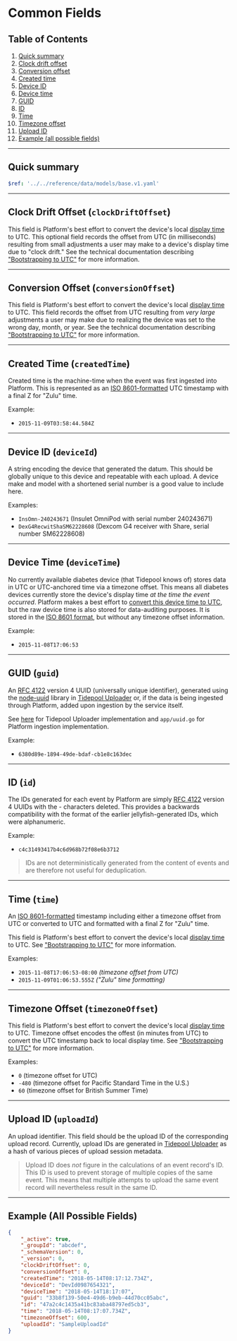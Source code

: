 # Common Fields

## Table of Contents

1. [Quick summary](#quick-summary)
2. [Clock drift offset](#clock-drift-offset-clockdriftoffset)
3. [Conversion offset](#conversion-offset-conversionoffet)
4. [Created time](#created-time-createdtime)
5. [Device ID](#device-id-deviceid)
6. [Device time](#device-time-devicetime)
7. [GUID](#guid-guid)
8. [ID](#id-id)
9. [Time](#time-time)
10. [Timezone offset](#timezone-offset-timezoneoffset)
11. [Upload ID](#upload-id-uploadid)
12. [Example (all possible fields)](#example-all-possible-fields)

---

## Quick summary

```yaml json_schema
$ref: '../../reference/data/models/base.v1.yaml'
```

---

## Clock Drift Offset (`clockDriftOffset`)

This field is Platform's best effort to convert the device's local [display time](#device-time-devicetime) to UTC. This optional field records the offset from UTC (in milliseconds) resulting from small adjustments a user may make to a device's display time due to "clock drift." See the technical documentation describing ["Bootstrapping to UTC"](../datetime/btutc.md#clock-drift-offset-clockdriftoffset) for more information.

---

## Conversion Offset (`conversionOffset`)

This field is Platform's best effort to convert the device's local [display time](#device-time-devicetime) to UTC. This field records the offset from UTC resulting from *very large* adjustments a user may make due to realizing the device was set to the wrong day, month, or year. See the technical documentation describing ["Bootstrapping to UTC"](../datetime/btutc.md#conversion-offset-conversionoffset) for more information.

---

## Created Time (`createdTime`)

Created time is the machine-time when the event was first ingested into Platform. This is represented as an [ISO 8601-formatted](../datetime/glossary.md#iso-8601) UTC timestamp with a final Z for "Zulu" time.

Example:

* `2015-11-09T03:58:44.584Z`

---

## Device ID (`deviceId`)

A string encoding the device that generated the datum. This should be globally unique to this device and repeatable with each upload. A device make and model with a shortened serial number is a good value to include here.

Examples:

* `InsOmn-240243671` (Insulet OmniPod with serial number 240243671)
* `DexG4RecwitShaSM62228608` (Dexcom G4 receiver with Share, serial number SM62228608)

---

## Device Time (`deviceTime`)

No currently available diabetes device (that Tidepool knows of) stores data in UTC or UTC-anchored time via a timezone offset. This means all diabetes devices currently store the device's display time *at the time the event occurred*. Platform makes a best effort to [convert this device time to UTC](../datetime/btutc.md), but the raw device time is also stored for data-auditing purposes. It is stored in the [ISO 8601 format](../datetime/glossary.md#iso-8601), but without any timezone offset information.

Example:

* `2015-11-08T17:06:53`

---

## GUID (`guid`)

An [RFC 4122](https://www.ietf.org/rfc/rfc4122.txt) version 4 UUID (universally unique identifier), generated using the [node-uuid](https://github.com/broofa/node-uuid) library in [Tidepool Uploader](https://github.com/tidepool-org/uploader) or, if the data is being ingested through Platform, added upon ingestion by the service itself.

See [here](http://github.com/tidepool-org/uploader/blob/master/lib/core/api.js) for Tidepool Uploader implementation and `app/uuid.go` for Platform ingestion implementation.

Example:

* `6380d89e-1894-49de-bdaf-cb1e8c163dec`

---

## ID (`id`)

The IDs generated for each event by Platform are simply [RFC 4122](https://www.ietf.org/rfc/rfc4122.txt) version 4 UUIDs with the - characters deleted. This provides a backwards compatibility with the format of the earlier jellyfish-generated IDs, which were alphanumeric.

Example:

* `c4c31493417b4c6d968b72f08e6b3712`

<!-- theme: info -->

> IDs are not deterministically generated from the content of events and are therefore not useful for deduplication.

---

## Time (`time`)

An [ISO 8601-formatted](../datetime/glossary.md#iso-8601) timestamp including either a timezone offset from UTC or converted to UTC and formatted with a final Z for "Zulu" time.

This field is Platform's best effort to convert the device's local [display time](#device-time-devicetime) to UTC. See ["Bootstrapping to UTC"](../datetime/btutc.md) for more information.

Examples:

* `2015-11-08T17:06:53-08:00` *(timezone offset from UTC)*
* `2015-11-09T01:06:53.555Z` *("Zulu" time formatting)*

---

## Timezone Offset (`timezoneOffset`)

This field is Platform's best effort to convert the device's local [display time](#device-time-devicetime) to UTC. Timezone offset encodes the offest (in minutes from UTC) to convert the UTC timestamp back to local display time. See ["Bootstrapping to UTC"](../datetime/btutc.md) for more information.

Examples:

* `0` (timezone offset for UTC)
* `-480` (timezone offset for Pacific Standard Time in the U.S.)
* `60` (timezone offset for British Summer Time)

---

## Upload ID (`uploadId`)

An upload identifier. This field should be the upload ID of the corresponding upload record. Currently, upload IDs are generated in [Tidepool Uploader](https://github.com/tidepool-org/uploader/blob/master/lib/core/api.js) as a hash of various pieces of upload session metadata.

<!-- theme: warning -->

> Upload ID does *not* figure in the calculations of an event record's ID. This ID is used to prevent storage of multiple copies of the same event. This means that multiple attempts to upload the same event record will nevertheless result in the same ID.

---

## Example (All Possible Fields)

```json
{
    "_active": true,
    "_groupId": "abcdef",
    "_schemaVersion": 0,
    "_version": 0,
    "clockDriftOffset": 0,
    "conversionOffset": 0,
    "createdTime": "2018-05-14T08:17:12.734Z",
    "deviceId": "DevId0987654321",
    "deviceTime": "2018-05-14T18:17:07",
    "guid": "33b8f139-50e4-49d6-b9eb-44d70cc05abc",
    "id": "47a2c4c1435a41bc83aba48797ed5cb3",
    "time": "2018-05-14T08:17:07.734Z",
    "timezoneOffset": 600,
    "uploadId": "SampleUploadId"
}
```
